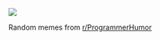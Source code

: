 ![](https://preview.redd.it/i9ry0qy0ymld1.png?width=640&crop=smart&auto=webp&s=afd235070dd15fb90f3f64c9b4890e179ac4fea6)

 Random memes from [r/ProgrammerHumor](https://www.reddit.com/r/ProgrammerHumor/)
